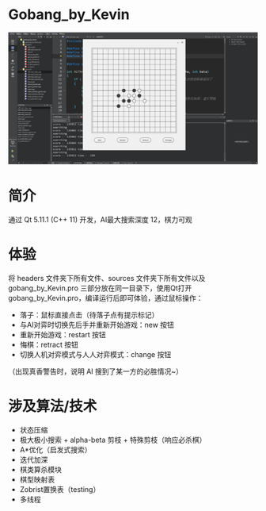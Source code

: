 # Gobang_by_Kevin

![截图](./images/screenshot.png)



# 简介

通过 Qt 5.11.1 (C++ 11) 开发，AI最大搜索深度 12，棋力可观



# 体验
将 headers 文件夹下所有文件、sources 文件夹下所有文件以及 gobang_by_Kevin.pro 三部分放在同一目录下，使用Qt打开 gobang_by_Kevin.pro，编译运行后即可体验，通过鼠标操作：
- 落子：鼠标直接点击（待落子点有提示标记）
- 与AI对弈时切换先后手并重新开始游戏：new 按钮
- 重新开始游戏：restart 按钮
- 悔棋：retract 按钮
- 切换人机对弈模式与人人对弈模式：change 按钮

（出现真香警告时，说明 AI 搜到了某一方的必胜情况~）



# 涉及算法/技术

- 状态压缩
- 极大极小搜索 + alpha-beta 剪枝 + 特殊剪枝（响应必杀棋）
- A*优化（启发式搜索）
- 迭代加深
- 棋类算杀模块
- 棋型映射表
- Zobrist置换表（testing）
- 多线程
